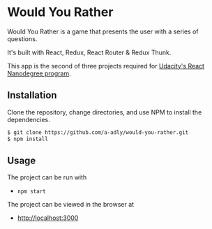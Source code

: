 # Would You Rather

Would You Rather is a game that presents the user with a series of questions.

It's built with React, Redux, React Router & Redux Thunk.

This app is the second of three projects required for [Udacity's React Nanodegree program](https://www.udacity.com/course/react-nanodegree--nd019).

## Installation

Clone the repository, change directories, and use NPM to install the dependencies.

```bash
$ git clone https://github.com/a-adly/would-you-rather.git
$ npm install
```

## Usage

The project can be run with

- `npm start`

The project can be viewed in the browser at

- [http://localhost:3000](http://localhost:3000)

